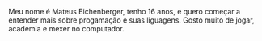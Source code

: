 Meu nome é Mateus Eichenberger, tenho 16 anos, e quero começar a entender mais sobre progamação e suas liguagens.
Gosto muito de jogar, academia e mexer no computador.
